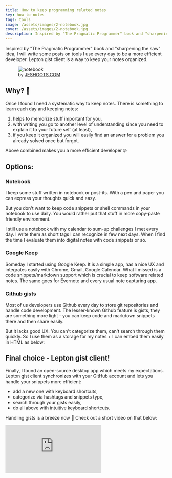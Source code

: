 ```yaml
---
title: How to keep programming related notes
key: how-to-notes
tags: tools
image: /assets/images/2-notebook.jpg
cover: /assets/images/2-notebook.jpg
description: Inspired by "The Pragmatic Programmer" book and "sharpening the saw" idea, I will write some posts on tools I use every day to be a more efficient developer. Lepton gist client is a way to keep your notes organized.
---
```


Inspired by "The Pragmatic Programmer" book and "sharpening the saw" idea, I will write some posts on tools I use every day to be a more efficient developer. Lepton gist client is a way to keep your notes organized.

<!--more-->

<figure>
  <img src="{{ "/assets/images/2-notebook.jpg" | absolute_url }}" alt="notebook">
  <figcaption>
    by <a href="https://unsplash.com/photos/pUAM5hPaCRI?utm_source=unsplash&utm_medium=referral&utm_content=creditCopyText">JESHOOTS.COM</a> 
  </figcaption>
</figure>

## Why? 🤔

Once I found I need a systematic way to keep notes. There is something to learn each day and keeping notes:

1. helps to memorize stuff important for you,
2. with writing you go to another level of understanding since you need to explain it to your future self (at least),
3. if you keep it organized you will easily find an answer for a problem you already solved once but forgot.

Above combined makes you a more efficient developer 🤓

## Options:

### Notebook 

I keep some stuff written in notebook or post-its. With a pen and paper you can express your thoughts quick and easy.

But you don't want to keep code snippets or shell commands in your notebook to use daily. You would rather put that stuff in more copy-paste friendly environment.

I still use a notebook with my calendar to sum-up challenges I met every day. I write them as short tags I can recognize in few next days. When I find the time I evaluate them into digital notes with code snippets or so.

### Google Keep

Someday I started using Google Keep. It is a simple app, has a nice UX and integrates easily with Chrome, Gmail, Google Calendar. What I missed is a code snippets/markdown support which is crucial to keep software related notes. The same goes for Evernote and every usual note capturing app.

### Github gists

Most of us developers use Github every day to store git repositories and handle code development. The lesser-known Github feature is gists, they are something more light - you can keep code and markdown snippets there and then share easily.

But it lacks good UX. You can't categorize them, can't search through them quickly. So I use them as a storage for my notes + I can embed them easily in HTML as below:

<script src="https://gist.github.com/archiewald/783deb46a1e75e69f3898d6fa052fdae.js"></script>

## Final choice - Lepton gist client!

Finally, I found an open-source desktop app which meets my expectations. Lepton gist client synchronizes with your GitHub account and lets you handle your snippets more efficient:

- add a new one with keyboard shortcuts,
- categorize via hashtags and snippets type,
- search through your gists easily,
- do all above with intuitive keyboard shortcuts.

Handling gists is a breeze now 🌊 Check out a short video on that below:

<div class="videoWrapper">
<iframe src="https://www.youtube.com/embed/ozrKcOuOdZU" frameborder="0" allow="accelerometer; autoplay; encrypted-media; gyroscope; picture-in-picture" allowfullscreen></iframe>
</div>